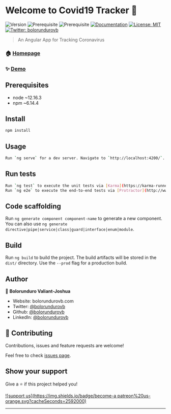 # Welcome to Covid19 Tracker 👋
![Version](https://img.shields.io/badge/version-1.0.0-blue.svg?cacheSeconds=2592000)
![Prerequisite](https://img.shields.io/badge/node-~12.16.3-blue.svg)
![Prerequisite](https://img.shields.io/badge/npm-~6.14.4-blue.svg)
[![Documentation](https://img.shields.io/badge/documentation-yes-brightgreen.svg)](https://github.com/bolorundurovj/Covid19-Tracker)
[![License: MIT](https://img.shields.io/badge/License-MIT-yellow.svg)](#)
[![Twitter: bolorundurovb](https://img.shields.io/twitter/follow/bolorundurovb.svg?style=social)](https://twitter.com/bolorundurovb)

> An Angular App for Tracking Coronavirus

### 🏠 [Homepage](https://ncorona19.herokuapp.com/)

### ✨ [Demo](https://ncorona19.herokuapp.com/)

## Prerequisites

- node ~12.16.3
- npm ~6.14.4

## Install

```sh
npm install
```

## Usage

```sh
Run `ng serve` for a dev server. Navigate to `http://localhost:4200/`. The app will automatically reload if you change any of the source files.
```

## Run tests

```sh
Run `ng test` to execute the unit tests via [Karma](https://karma-runner.github.io).
Run `ng e2e` to execute the end-to-end tests via [Protractor](http://www.protractortest.org/).
```

## Code scaffolding

Run `ng generate component component-name` to generate a new component. You can also use `ng generate directive|pipe|service|class|guard|interface|enum|module`.

## Build

Run `ng build` to build the project. The build artifacts will be stored in the `dist/` directory. Use the `--prod` flag for a production build.

## Author

👤 **Bolorunduro Valiant-Joshua**

* Website: bolorundurovb.com
* Twitter: [@bolorundurovb](https://twitter.com/bolorundurovb)
* Github: [@bolorundurovb](https://github.com/bolorundurovb)
* LinkedIn: [@bolorundurovb](https://linkedin.com/in/bolorundurovb)

## 🤝 Contributing

Contributions, issues and feature requests are welcome!

Feel free to check [issues page](https://github.com/bolorundurovj/Covid19-Tracker/issues). 

## Show your support

Give a ⭐️ if this project helped you!

[![support us](https://img.shields.io/badge/become-a patreon%20us-orange.svg?cacheSeconds=2592000)](https://www.patreon.com/bolorundurovb)


***

